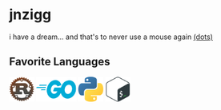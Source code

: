jnzigg
======

i have a dream... and that's to never use a mouse again [(dots)][dotfiles]

[dotfiles]: https://github.com/jnzigg/dotfiles/tree/master

Favorite Languages
------------------
<img src="assets/rust.png" width="50">  <img src="assets/golang.svg" width="80" height="50">  <img src="assets/python.svg" width="50" height="50">  <img src="assets/bash.svg" width="50" height="50">
